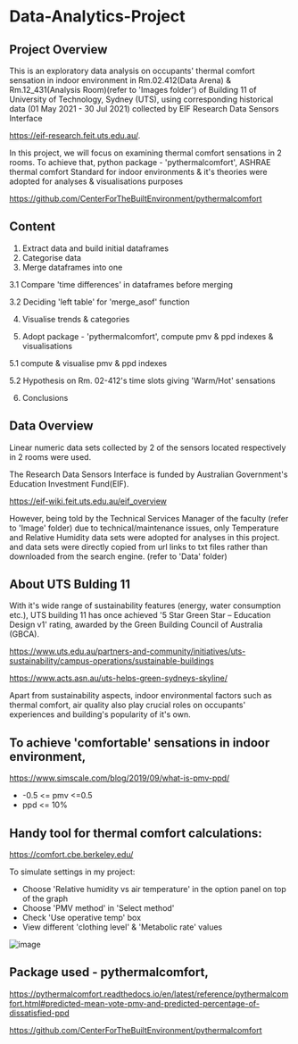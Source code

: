 # Data-Analytics-Project


## Project Overview

This is an exploratory data analysis on occupants' thermal comfort sensation in indoor environment in Rm.02.412(Data Arena) & Rm.12_431(Analysis Room)(refer to 'Images folder') of Building 11 of University of Technology, Sydney (UTS), using corresponding historical data (01 May 2021 - 30 Jul 2021) collected by EIF Research Data Sensors Interface 

https://eif-research.feit.uts.edu.au/.


In this project, we will focus on examining thermal comfort sensations in 2 rooms. To achieve that, python package - 'pythermalcomfort', ASHRAE thermal comfort Standard for indoor environments & it's theories were adopted for analyses & visualisations purposes

https://github.com/CenterForTheBuiltEnvironment/pythermalcomfort

## Content

1. Extract data and build initial dataframes
2. Categorise data
3. Merge dataframes into one

  3.1 Compare 'time differences' in dataframes before merging

  3.2 Deciding 'left table' for 'merge_asof' function

4. Visualise trends & categories

5. Adopt package - 'pythermalcomfort', compute pmv & ppd indexes & visualisations

  5.1 compute & visualise pmv & ppd indexes

  5.2 Hypothesis on Rm. 02-412's time slots giving 'Warm/Hot' sensations

6. Conclusions


## Data Overview


Linear numeric data sets collected by 2 of the sensors located respectively in 2 rooms were used.

The Research Data Sensors Interface is funded by Australian Government's Education Investment Fund(EIF).


https://eif-wiki.feit.uts.edu.au/eif_overview

However, being told by the Technical Services Manager of the faculty (refer to 'Image' folder) due to technical/maintenance issues, only Temperature and Relative Humidity data sets were adopted for analyses in this project. and data sets were directly copied from url links to txt files rather than downloaded from the search engine. (refer to 'Data' folder)


## About UTS Bulding 11

With it's wide range of sustainability features (energy, water consumption etc.), UTS building 11 has once achieved '5 Star Green Star – Education Design v1' rating, awarded by the Green Building Council of Australia (GBCA).

https://www.uts.edu.au/partners-and-community/initiatives/uts-sustainability/campus-operations/sustainable-buildings

https://www.acts.asn.au/uts-helps-green-sydneys-skyline/

Apart from sustainability aspects, indoor environmental factors such as thermal comfort, air quality also play crucial roles on occupants' experiences and building's popularity of it's own. 


## To achieve 'comfortable' sensations in indoor environment,
https://www.simscale.com/blog/2019/09/what-is-pmv-ppd/

 - -0.5 <= pmv <=0.5
 - ppd <= 10%

## Handy tool for thermal comfort calculations: 
https://comfort.cbe.berkeley.edu/

To simulate settings in my project:
 - Choose 'Relative humidity vs air temperature' in the option panel on top of the graph
 - Choose 'PMV method' in 'Select method'
 - Check 'Use operative temp' box
 - View different 'clothing level' & 'Metabolic rate' values


![image](https://user-images.githubusercontent.com/95272183/154760490-073db072-4120-4c13-93d7-682f528180c9.png)


## Package used - pythermalcomfort, 
https://pythermalcomfort.readthedocs.io/en/latest/reference/pythermalcomfort.html#predicted-mean-vote-pmv-and-predicted-percentage-of-dissatisfied-ppd

https://github.com/CenterForTheBuiltEnvironment/pythermalcomfort
